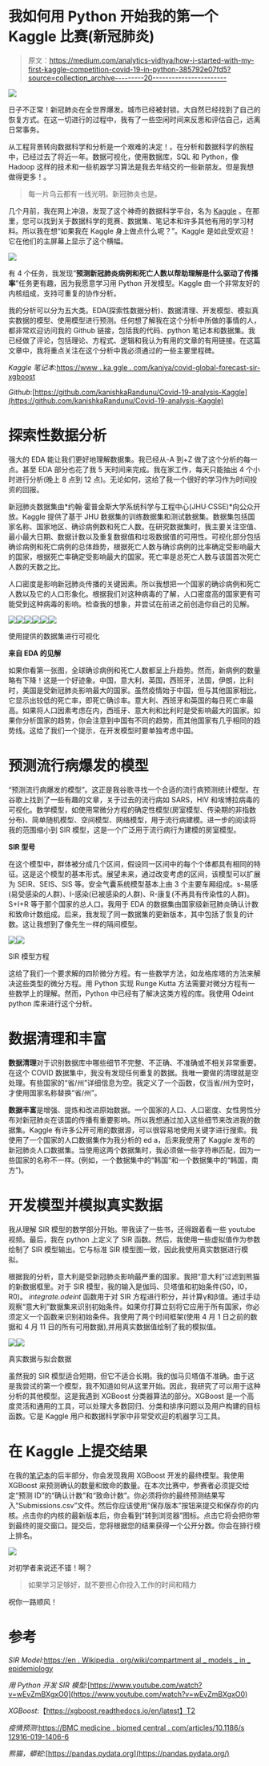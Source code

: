 # 我如何用 Python 开始我的第一个 Kaggle 比赛(新冠肺炎)

> 原文：<https://medium.com/analytics-vidhya/how-i-started-with-my-first-kaggle-competition-covid-19-in-python-385792e07fd5?source=collection_archive---------20----------------------->

![](img/ab66e2267447614005316582f83c4261.png)

日子不正常！新冠肺炎在全世界爆发。城市已经被封锁。大自然已经找到了自己的恢复方式。在这一切进行的过程中，我有了一些空闲时间来反思和评估自己，远离日常事务。

从工程背景转向数据科学和分析是一个艰难的决定！。在分析和数据科学的旅程中，已经过去了将近一年。数据可视化，使用数据库，SQL 和 Python，像 Hadoop 这样的技术和一些机器学习算法是我去年结交的一些新朋友。但是我想做得更多！。

> 每一片乌云都有一线光明。新冠肺炎也是。

几个月前，我在网上冲浪，发现了这个神奇的数据科学平台，名为 [Kaggle](https://www.kaggle.com/) 。在那里，您可以找到关于数据科学的竞赛、数据集、笔记本和许多其他有用的学习材料。所以我在想“如果我在 Kaggle 身上做点什么呢？”。Kaggle 是如此受欢迎！它在他们的主屏幕上显示了这个横幅。

![](img/cd7d67abee223930b74ac3fc6d5c690e.png)

有 4 个任务，我发现“**预测新冠肺炎病例和死亡人数以帮助理解是什么驱动了传播率**”任务更有趣，因为我愿意学习用 Python 开发模型。Kaggle 由一个非常友好的内核组成，支持可重复的协作分析。

我的分析可以分为五大类。EDA(探索性数据分析)、数据清理、开发模型、模拟真实数据的模型、使用模型进行预测。任何想了解我在这个分析中所做的事情的人，都非常欢迎访问我的 Github 链接，包括我的代码、python 笔记本和数据集。我已经做了评论，包括理论、方程式、逻辑和我认为有用的文章的有用链接。在这篇文章中，我将重点关注在这个分析中我必须通过的一些主要里程碑。

*Kaggle 笔记本*:[https://www . ka ggle . com/kaniya/covid-global-forecast-sir-xgboost](https://www.kaggle.com/kaniya/covid-global-forecast-sir-xgboost)

*Github*:[https://github.com/kanishkaRandunu/Covid-19-analysis-Kaggle](https://github.com/kanishkaRandunu/Covid-19-analysis-Kaggle)

# 探索性数据分析

强大的 EDA 能让我们更好地理解数据集。我已经从-A 到+Z 做了这个分析的每一点。甚至 EDA 部分也花了我 5 天时间来完成。我在家工作，每天只能抽出 4 个小时进行分析(晚上 8 点到 12 点)。无论如何，这给了我一个很好的学习作为时间投资的回报。

新冠肺炎数据集由*约翰·霍普金斯大学系统科学与工程中心(JHU·CSSE)*向公众开放。Kaggle 提供了基于 JHU 数据集的训练数据集和测试数据集。数据集包括国家名称、国家地区、确诊病例数和死亡人数。在研究数据集时，我主要关注空值、最小最大日期、数据计数以及重复数据值和垃圾数据值的可用性。可视化部分包括确诊病例和死亡病例的总体趋势，根据死亡人数与确诊病例的比率确定受影响最大的国家，根据死亡率确定受影响最大的国家。死亡率是总死亡人数与该国首次死亡人数的天数之比。

人口密度是影响新冠肺炎传播的关键因素。所以我想把一个国家的确诊病例和死亡人数以及它的人口形象化。根据我们对这种病毒的了解，人口密度高的国家更有可能受到这种病毒的影响。检查我的想象，并尝试在前进之前创造你自己的见解。

![](img/07d5530aaa31cb680b3da221a76c30d3.png)![](img/9512cd79b9feec5365e3b213ceb7df4f.png)![](img/b61e8c5c6bfbb556b3596d44a90a39aa.png)![](img/d96e5a3af9b2dca9f646a65dad155ca4.png)![](img/d7ef42453b94d942c8644e50a056065c.png)![](img/14128e329e1b1df176ce3de1664025ba.png)

使用提供的数据集进行可视化

**来自 EDA 的见解**

如果你看第一张图，全球确诊病例和死亡人数都呈上升趋势。然而，新病例的数量略有下降！这是一个好迹象。中国，意大利，英国，西班牙，法国，伊朗，比利时，美国是受新冠肺炎影响最大的国家。虽然疫情始于中国，但与其他国家相比，它显示出较低的死亡率，即死亡确诊率。意大利、西班牙和英国的每日死亡率最高。如果将人口因素考虑在内，西班牙、意大利和比利时是受影响最大的国家。如果你分析国家的趋势，你会注意到中国有不同的趋势，而其他国家有几乎相同的趋势线。这给了我们一个提示，在开发模型时要单独考虑中国。

# **预测流行病爆发的模型**

“预测流行病爆发的模型”。这正是我谷歌寻找一个合适的流行病预测统计模型。在谷歌上找到了一些有趣的文章，关于过去的流行病如 SARS，HIV 和埃博拉病毒的可视化。数学模型，如使用常微分方程的确定性模型(房室模型、传染期的非指数分布)、简单随机模型、空间模型、网络模型，用于流行病建模。进一步的阅读将我的范围缩小到 SIR 模型，这是一个广泛用于流行病行为建模的房室模型。

**SIR 型号**

在这个模型中，群体被分成几个区间，假设同一区间中的每个个体都具有相同的特征。这是这个模型的基本形式。展望未来，通过改变考虑的区间，该模型可以扩展为 SEIR、SEIS、SIS 等。安全气囊系统模型基本上由 3 个主要车厢组成。s-易感(易受感染的人群)、I-感染(已被感染的人群)、R-康复(不再具有传染性的人群)。S+I+R 等于那个国家的总人口。我用于 EDA 的数据集由国家级新冠肺炎确认计数和致命计数组成。后来，我发现了同一数据集的更新版本，其中包括了恢复的计数。这让我想到了像先生一样的隔间模型。

![](img/08c9bf90efe310b4fba2a09a94b8ed73.png)![](img/4e8e3df5c59ddc0384db26780bd5b63a.png)

SIR 模型方程

这给了我们一个要求解的四阶微分方程。有一些数学方法，如龙格库塔的方法来解决这些类型的微分方程。用 Python 实现 Runge Kutta 方法需要对微分方程有一些数学上的理解。然而，Python 中已经有了解决这类方程的库。我使用 Odeint python 库来进行这个分析。

# 数据清理和丰富

**数据清理**对于识别数据库中哪些细节不完整、不正确、不准确或不相关非常重要。在这个 COVID 数据集中，我没有发现任何重复的数据。我唯一要做的清理就是空处理。有些国家的“省/州”详细信息为空。我定义了一个函数，仅当省/州为空时，才使用国家名称替换“省/州”。

**数据丰富**是增强、提炼和改进原始数据。一个国家的人口、人口密度、女性男性分布对新冠肺炎在该国的传播有重要影响。所以我想通过加入这些细节来改进我的数据集。Kaggle 有许多公开可用的数据源，可以很容易地使用关键字进行搜索。我使用了一个国家的人口数据集作为我分析的 ed a，后来我使用了 Kaggle 发布的新冠肺炎人口数据集。当使用这两个数据集时，我必须做一些字符串匹配，因为一些国家的名称不一样。(例如，一个数据集中的“韩国”和一个数据集中的“韩国，南方”)。

# **开发模型并模拟真实数据**

我从理解 SIR 模型的数学部分开始。带我读了一些书，还得跟着看一些 youtube 视频。最后，我在 python 上定义了 SIR 函数。然后，我使用一些虚拟值作为参数绘制了 SIR 模型输出。它与标准 SIR 模型图一致，因此我使用真实数据进行模拟。

根据我的分析，意大利是受新冠肺炎影响最严重的国家。我把“意大利”过滤到熊猫的新数据框里。对于 SIR 模型，我的输入是伽玛、贝塔值和初始条件(S0，I0，R0)。 *integrate.odeint* 函数用于对 SIR 方程进行积分，并计算γ和β值。通过手动观察“意大利”数据集来识别初始条件。如果你打算立刻将它应用于所有国家，你必须定义一个函数来识别初始条件。我使用了两个时间框架(使用 4 月 1 日之前的数据和 4 月 11 日的所有可用数据),并用真实数据值绘制了我的模拟值。

![](img/66138d6ac637d7dbecc37e4c941f076f.png)![](img/2bc805411036321d6425ca3e7febba95.png)

真实数据与拟合数据

虽然我的 SIR 模型适合短期，但它不适合长期。我的伽马贝塔值不准确。由于这是我尝试的第一个模型，我不知道如何从这里开始。因此，我研究了可以用于这种分析的其他模型。这是我遇到 XGBoost 分类器算法的部分。XGBoost 是一个高度灵活和通用的工具，可以处理大多数回归、分类和排序问题以及用户构建的目标函数。它是 Kaggle 用户和数据科学家中非常受欢迎的机器学习工具。

# **在 Kaggle 上提交结果**

在我的[笔记本](https://www.kaggle.com/kaniya/covid-global-forecast-sir-xgboost)的后半部分，你会发现我用 XGBoost 开发的最终模型。我使用 XGBoost 来预测确认的数量和致命的数量。在本次比赛中，参赛者必须提交给定“预测 ID”的“确认计数”和“致命计数”。你必须将你的最终预测结果写入“Submissions.csv”文件。然后你应该使用“保存版本”按钮来提交和保存你的内核。点击你的内核的最新版本后，你会看到“转到浏览器”图标。点击它将会把你带到最终的提交窗口。提交后，您将根据您的结果获得一个公开分数。你会在排行榜上排名。

![](img/035afafa2326a5a8f686d8ed433af43a.png)

对初学者来说还不错！啊？

> 如果学习足够好，就不要担心你投入工作的时间和精力

祝你一路顺风！

# 参考

*SIR Model*:[https://en . Wikipedia . org/wiki/compartment al _ models _ in _ epidemiology](https://en.wikipedia.org/wiki/Compartmental_models_in_epidemiology)

*用 Python 开发 SIR 模型*:[https://www.youtube.com/watch?v=wEvZmBXgxO0](https://www.youtube.com/watch?v=wEvZmBXgxO0)

*XGBoost*:【https://xgboost.readthedocs.io/en/latest】T2

*疫情预测*:[https://BMC medicine . biomed central . com/articles/10.1186/s 12916-019-1406-6](https://bmcmedicine.biomedcentral.com/articles/10.1186/s12916-019-1406-6)

*熊猫，蟒蛇*:[https://pandas.pydata.org](https://pandas.pydata.org/)